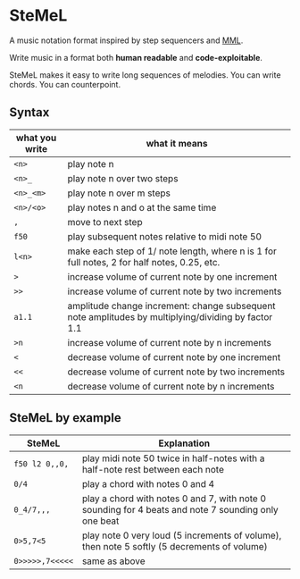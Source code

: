 # SteMeL

A music notation format inspired by step sequencers and [MML](https://en.wikipedia.org/wiki/Music_Macro_Language).

Write music in a format both **human readable** and **code-exploitable**.

SteMeL makes it easy to write long sequences of melodies. You can write chords. You can counterpoint.

## Syntax

| what you write | what it means |
| ---------------| ------------- |
| `<n>`            | play note n   |
| `<n>_`           | play note n over two steps |
| `<n>_<m>`        | play note n over m steps |
| `<n>/<o>`        | play notes n and o at the same time |
| `,`              | move to next step |
| `f50`            | play subsequent notes relative to midi note 50 |
| `l<n>`           | make each step of 1/<n> note length, where n is 1 for full notes, 2 for half notes, 0.25, etc.|
| `>`              | increase volume of current note by one increment |
| `>>`             | increase volume of current note by two increments |
| `a1.1`           | amplitude change increment: change subsequent note amplitudes by multiplying/dividing by factor 1.1 |
| `>n`             | increase volume of current note by n increments |
| `<`              | decrease volume of current note by one increment |
| `<<`              | decrease volume of current note by two increments |     
| `<n`              | decrease volume of current note by n increments |

## SteMeL by example

| SteMeL | Explanation |
| -------| ------------|
| `f50 l2 0,,0,` | play midi note 50 twice in half-notes with a half-note rest between each note |
| `0/4` | play a chord with notes 0 and 4 |
| `0_4/7,,,` | play a chord with notes 0 and 7, with note 0 sounding for 4 beats and note 7 sounding only one beat |
| `0>5,7<5` | play note 0 very loud (5 increments of volume), then note 5 softly (5 decrements of volume) |
| `0>>>>>,7<<<<<` | same as above |
